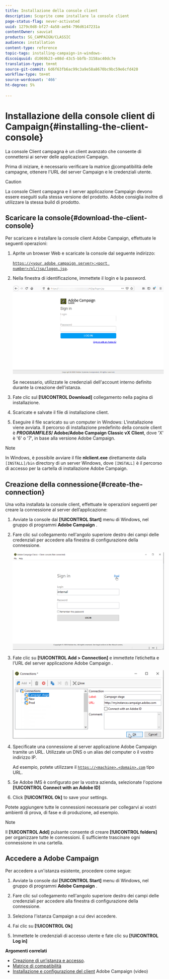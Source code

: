 ```yaml
---
title: Installazione della console client
description: Scoprite come installare la console client
page-status-flag: never-activated
uuid: 1279c0d8-bf27-4a58-ae94-796d6147231a
contentOwner: sauviat
products: SG_CAMPAIGN/CLASSIC
audience: installation
content-type: reference
topic-tags: installing-campaign-in-windows-
discoiquuid: d1069b23-e08d-43c5-bbfb-3158ac40dc7e
translation-type: tm+mt
source-git-commit: 6d6f63fb6ac99c3a9e58a8670bc9bc59e6cfd420
workflow-type: tm+mt
source-wordcount: '466'
ht-degree: 5%

---
```



# Installazione della console client di Campaign{#installing-the-client-console}

La console Client campagna è un client avanzato che consente di connettersi ai server delle applicazioni Campaign.

Prima di iniziare, è necessario verificare la matrice [di](https://helpx.adobe.com/it/campaign/kb/compatibility-matrix.html)compatibilità delle campagne, ottenere l&#39;URL del server Campaign e le credenziali utente.

>[!CAUTION]
>
>La console Client campagna e il server applicazione Campaign devono essere eseguiti sulla stessa versione del prodotto.  Adobe consiglia inoltre di utilizzare la stessa build di prodotto.

## Scaricare la console{#download-the-client-console}

Per scaricare e installare la console client  Adobe Campaign, effettuate le seguenti operazioni:

1. Aprite un browser Web e scaricate la console dal seguente indirizzo:

   [`https://<your adobe campaign server>:<port number>/nl/jsp/logon.jsp`](https://myserver.adobe.com/nl/jsp/logon.jsp).

1. Nella finestra di identificazione, immettete il login e la password.

   ![](assets/s_ncs_install_setup_download01.png)

   Se necessario, utilizzate le credenziali dell&#39;account interno definito durante la creazione dell&#39;istanza.

1. Fate clic sul **[!UICONTROL Download]** collegamento nella pagina di installazione.
1. Scaricate e salvate il file di installazione client.
1. Eseguire il file scaricato su un computer in Windows: L&#39;installazione viene avviata. Il percorso di installazione predefinito della console client è **$PROGRAMFILES$/ Adobe/Adobe Campaign Classic vX Client**, dove &#39;X&#39; è &#39;6&#39; o &#39;7&#39;, in base alla versione  Adobe Campaign.

>[!NOTE]
>
>In Windows, è possibile avviare il file **nlclient.exe** direttamente dalla `[INSTALL]/bin` directory di un server Windows, dove `[INSTALL]` è il percorso di accesso per la cartella di installazione  Adobe Campaign.

## Creazione della connessione{#create-the-connection}

Una volta installata la console client, effettuate le operazioni seguenti per creare la connessione al server dell’applicazione:

1. Avviate la console dal **[!UICONTROL Start]** menu di Windows, nel gruppo di programmi **Adobe Campaign** .

1. Fare clic sul collegamento nell&#39;angolo superiore destro dei campi delle credenziali per accedere alla finestra di configurazione della connessione.

   ![](assets/s_ncs_install_define_connection_01.png)

1. Fate clic su **[!UICONTROL Add > Connection]** e immettete l’etichetta e l’URL del server applicazione Adobe Campaign .

   ![](assets/s_ncs_install_define_connection_02.png)

1. Specificate una connessione al server  applicazione Adobe Campaign tramite un URL. Utilizzate un DNS o un alias del computer o il vostro indirizzo IP.

   Ad esempio, potete utilizzare il [`https://<machine>.<domain>.com`](https://myserver.adobe.com) tipo URL.

1. Se  Adobe IMS è configurato per la vostra azienda, selezionate l&#39;opzione **[!UICONTROL Connect with an Adobe ID]**

1. Click **[!UICONTROL Ok]** to save your settings.

Potete aggiungere tutte le connessioni necessarie per collegarvi ai vostri ambienti di prova, di fase e di produzione, ad esempio.

>[!NOTE]
>
>Il **[!UICONTROL Add]** pulsante consente di creare **[!UICONTROL folders]** per organizzare tutte le connessioni. È sufficiente trascinare ogni connessione in una cartella.

## Accedere a  Adobe Campaign

Per accedere a un&#39;istanza esistente, procedere come segue:

1. Avviate la console dal **[!UICONTROL Start]** menu di Windows, nel gruppo di programmi **Adobe Campaign** .

1. Fare clic sul collegamento nell&#39;angolo superiore destro dei campi delle credenziali per accedere alla finestra di configurazione della connessione.

1. Seleziona l&#39;istanza Campaign a cui devi accedere.

1. Fai clic su **[!UICONTROL Ok]**

1. Immettete le credenziali di accesso utente e fate clic su **[!UICONTROL Log in]**

**Argomenti correlati**

* [Creazione di un’istanza e accesso](../../installation/using/creating-an-instance-and-logging-on.md).
* [Matrice di compatibilità](https://helpx.adobe.com/it/campaign/kb/compatibility-matrix.html)
* [Installazione e configurazione del client](https://docs.adobe.com/content/help/en/campaign-classic-learn/tutorials/getting-started/install-and-setup-the-adobe-campaign-client.html) Adobe Campaign  (video)
